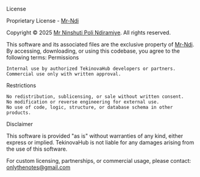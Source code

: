 License

Proprietary License - [Mr-Ndi](https://github.com/Mr-Ndi)

Copyright © 2025 [Mr Ninshuti Poli Ndiramiye](https://mr-ndi.github.io/me/). All rights reserved.

This software and its associated files are the exclusive property of [Mr-Ndi](https://github.com/Mr-Ndi). By accessing, downloading, or using this codebase, you agree to the following terms:
Permissions

    Internal use by authorized TekinovaHub developers or partners.
    Commercial use only with written approval.

Restrictions

    No redistribution, sublicensing, or sale without written consent.
    No modification or reverse engineering for external use.
    No use of code, logic, structure, or database schema in other products.

Disclaimer

This software is provided "as is" without warranties of any kind, either express or implied. TekinovaHub is not liable for any damages arising from the use of this software.

For custom licensing, partnerships, or commercial usage, please contact: onlythenotes@gmail.com
